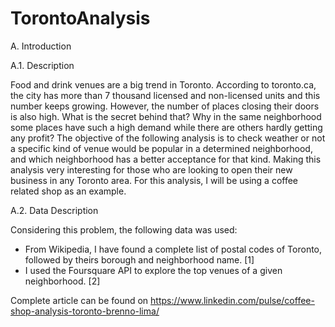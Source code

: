 # TorontoAnalysis

A. Introduction

A.1. Description

Food and drink venues are a big trend in Toronto. According to toronto.ca, the city has more than 7 thousand licensed and non-licensed units and this number keeps growing. However, the number of places closing their doors is also high. What is the secret behind that? Why in the same neighborhood some places have such a high demand while there are others hardly getting any profit? The objective of the following analysis is to check weather or not a specific kind of venue would be popular in a determined neighborhood, and which neighborhood has a better acceptance for that kind. Making this analysis very interesting for those who are looking to open their new business in any Toronto area. For this analysis, I will be using a coffee related shop as an example.

A.2. Data Description

Considering this problem, the following data was used:
- From Wikipedia, I have found a complete list of postal codes of Toronto, followed by theirs borough and neighborhood name. [1]
- I used the Foursquare API to explore the top venues of a given neighborhood. [2]

Complete article can be found on https://www.linkedin.com/pulse/coffee-shop-analysis-toronto-brenno-lima/
